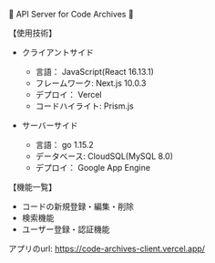 🐯 API Server for Code Archives 🐯

【使用技術】  
- クライアントサイド
  - 言語： JavaScript(React 16.13.1)
  - フレームワーク: Next.js 10.0.3  
  - デプロイ： Vercel
  - コードハイライト: Prism.js  
  
- サーバーサイド
  - 言語： go 1.15.2  
  - データベース: CloudSQL(MySQL 8.0)  
  - デプロイ： Google App Engine

【機能一覧】  
- コードの新規登録・編集・削除  
- 検索機能  
- ユーザー登録・認証機能  

アプリのurl: https://code-archives-client.vercel.app/
